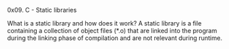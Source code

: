 
0x09. C - Static libraries

What is a static library and how does it work?
A static library is a file containing a collection of object files (*.o) that are linked into the program during the linking phase of compilation and are not relevant during runtime.
